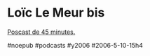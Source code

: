 # Loïc Le Meur bis

[Poscast de 45 minutes.](http://www.loiclemeur.com/france/2006/05/246_le_peuple_d_1.html)

#noepub #podcasts #y2006 #2006-5-10-15h4
